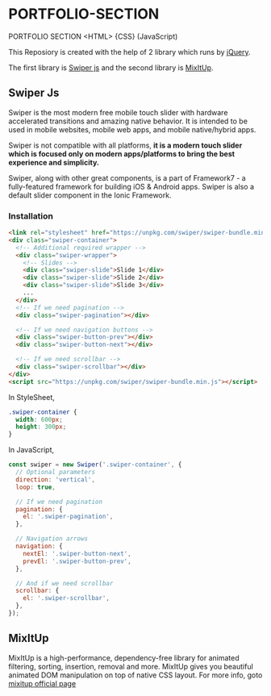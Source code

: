 # PORTFOLIO-SECTION
PORTFOLIO SECTION &lt;HTML> {CSS} (JavaScript)

This Reposiory is created with the help of 2 library which runs by [jQuery](https://jquery.com/). 

The first library is [Swiper js](https://swiperjs.com) and the second library is [MixItUp](https://www.kunkalabs.com/mixitup/).

## Swiper Js

Swiper is the most modern free mobile touch slider with hardware accelerated transitions and amazing native behavior. It is intended to be used in mobile websites, mobile web apps, and mobile native/hybrid apps.

Swiper is not compatible with all platforms, **it is a modern touch slider which is focused only on modern apps/platforms to bring the best experience and simplicity.**

Swiper, along with other great components, is a part of Framework7 - a fully-featured framework for building iOS & Android apps. Swiper is also a default slider component in the Ionic Framework.

### Installation

``` html 
<link rel="stylesheet" href="https://unpkg.com/swiper/swiper-bundle.min.css" />
<div class="swiper-container">
  <!-- Additional required wrapper -->
  <div class="swiper-wrapper">
    <!-- Slides -->
    <div class="swiper-slide">Slide 1</div>
    <div class="swiper-slide">Slide 2</div>
    <div class="swiper-slide">Slide 3</div>
    ...
  </div>
  <!-- If we need pagination -->
  <div class="swiper-pagination"></div>

  <!-- If we need navigation buttons -->
  <div class="swiper-button-prev"></div>
  <div class="swiper-button-next"></div>

  <!-- If we need scrollbar -->
  <div class="swiper-scrollbar"></div>
</div>
<script src="https://unpkg.com/swiper/swiper-bundle.min.js"></script>
```

In StyleSheet, 

```css
.swiper-container {
  width: 600px;
  height: 300px;
}
```

In JavaScript,

```js
const swiper = new Swiper('.swiper-container', {
  // Optional parameters
  direction: 'vertical',
  loop: true,

  // If we need pagination
  pagination: {
    el: '.swiper-pagination',
  },

  // Navigation arrows
  navigation: {
    nextEl: '.swiper-button-next',
    prevEl: '.swiper-button-prev',
  },

  // And if we need scrollbar
  scrollbar: {
    el: '.swiper-scrollbar',
  },
});
```

## MixItUp

MixItUp is a high-performance, dependency-free library for animated filtering, sorting, insertion, removal and more. MixItUp gives you beautiful animated DOM manipulation on top of native CSS layout. For more info, goto [mixitup official page](https://www.kunkalabs.com/mixitup/)
